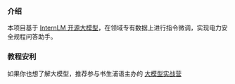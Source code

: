 ### 介绍

本项目基于 [InternLM 开源大模型](https://github.com/InternLM/InternLM)，在领域专有数据上进行指令微调，实现电力安全规程问答助手。

### 教程安利

如果你也想了解大模型，推荐参与书生浦语主办的 [大模型实战营](https://github.com/InternLM/Tutorial)

